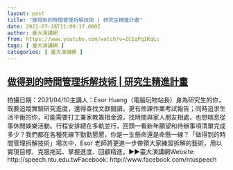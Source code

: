 ```yaml
---
layout: post
title: "做得到的時間管理拆解技術 | 研究生精進計畫"
date: 2021-07-28T11:00:17.000Z
author: 臺大演講網
from: https://www.youtube.com/watch?v=ICEqPqIKqLc
tags: [ 臺大演講網 ]
categories: [ 臺大演講網 ]
---
```

<!--1627470017000-->
[做得到的時間管理拆解技術 | 研究生精進計畫](https://www.youtube.com/watch?v=ICEqPqIKqLc)
------

<div>
拍攝日期：2021/04/10主講人：Esor Huang（電腦玩物站長）身為研究生的你，既要追蹤實驗研究進度，還得查找文獻閱讀，更有修課作業考試報告；同時追求生活平衡的你，可能需要打工兼家教籌措金源，找時間與家人朋友相處，也想喘息從事休閒娛樂活動。行程安排總在多軌並行，回頭一看新年願望和待辦事項清單完成多少？我們都在各種死線下勤勤懇懇，你是一生懸命還是命懸一線？「做得到的時間管理拆解技術」場次中，Esor 老師將更進一步帶領大家練習拆解的藝術，用以實現目標、克服拖延、掌握進度、回顧精進。►►臺大演講網Website: http://speech.ntu.edu.twFacebook: http://www.facebook.com/ntuspeech
</div>
